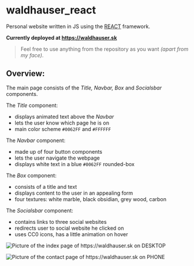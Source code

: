 <!-- This is also mainly a readme writing excercise -->
<!-- pls no bulli, but feedback is welcome :) -->
# waldhauser_react
Personal website written in JS using the [REACT](https://react.dev/) framework.

**Currently deployed at https://waldhauser.sk**
>Feel free to use anything from the repository as you want *(apart from my face)*.

## Overview:

The main page consists of the *Title, Navbar, Box* and *Socialsbar* components.

The *Title* component:
- displays animated text above the *Navbar*
- lets the user know which page he is on
- main color scheme `#0062FF` and `#FFFFFF`

The *Navbar* component:
- made up of four button components
- lets the user navigate the webpage
- displays white text in a blue `#0062FF` rounded-box

The *Box* component: 
- consists of a title and text
- displays content to the user in an appealing form
- four textures: white marble, black obsidian, grey wood, carbon

The *Socialsbar* component:
- contains links to three social websites
- redirects user to social website he clicked on
- uses CC0 icons, has a little animation on hover

![Picture of the index page of https://waldhauser.sk on DESKTOP](https://cloud.waldhauser.sk/index.php/s/eXDaZ25a5684Q7Z/download/website1.png)

![Picture of the contact page of https://waldhauser.sk on PHONE](https://cloud.waldhauser.sk/index.php/s/8mEAYAAoQAJZ7Nt/download/website2.png)
